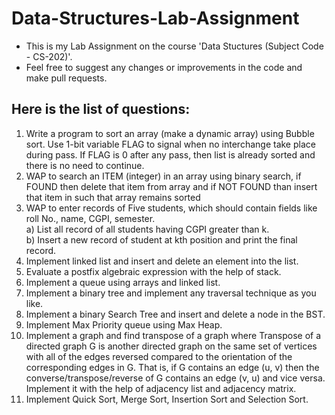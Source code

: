 # Data-Structures-Lab-Assignment

- This is my Lab Assignment on the course 'Data Stuctures (Subject Code - CS-202)'.
- Feel free to suggest any changes or improvements in the code and make pull requests.

## Here is the list of questions:

1. Write a program to sort an array (make a dynamic array) using Bubble sort. Use 1-bit
   variable FLAG to signal when no interchange take place during pass. If FLAG is 0 after
   any pass, then list is already sorted and there is no need to continue.
2. WAP to search an ITEM (integer) in an array using binary search, if FOUND then delete
   that item from array and if NOT FOUND than insert that item in such that array remains sorted
3. WAP to enter records of Five students, which should contain fields like roll No., name,
   CGPI, semester.  
   a) List all record of all students having CGPI greater than k.  
   b) Insert a new record of student at kth position and print the final record.
4. Implement linked list and insert and delete an element into the list.
5. Evaluate a postfix algebraic expression with the help of stack.
6. Implement a queue using arrays and linked list.
7. Implement a binary tree and implement any traversal technique as you like.
8. Implement a binary Search Tree and insert and delete a node in the BST.
9. Implement Max Priority queue using Max Heap.
10. Implement a graph and find transpose of a graph where Transpose of a directed graph
    G is another directed graph on the same set of vertices with all of the edges reversed
    compared to the orientation of the corresponding edges in G. That is, if G contains an
    edge (u, v) then the converse/transpose/reverse of G contains an edge (v, u) and vice
    versa. Implement it with the help of adjacency list and adjacency matrix.
11. Implement Quick Sort, Merge Sort, Insertion Sort and Selection Sort.

